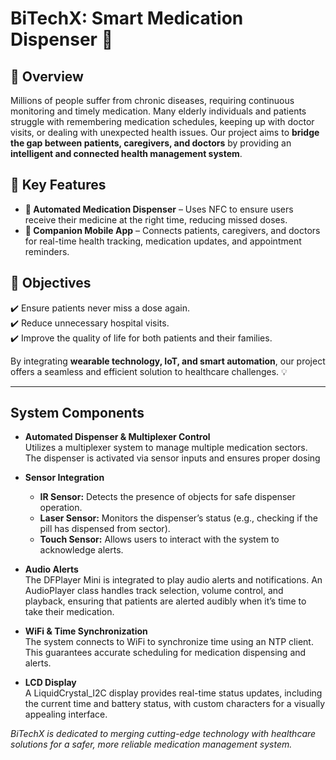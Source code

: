 # BiTechX: Smart Medication Dispenser 💊

## 🚀 Overview  
Millions of people suffer from chronic diseases, requiring continuous monitoring and timely medication. Many elderly individuals and patients struggle with remembering medication schedules, keeping up with doctor visits, or dealing with unexpected health issues. Our project aims to **bridge the gap between patients, caregivers, and doctors** by providing an **intelligent and connected health management system**.  

## 🔧 Key Features  
- **💊 Automated Medication Dispenser** – Uses NFC to ensure users receive their medicine at the right time, reducing missed doses.  
- **📱 Companion Mobile App** – Connects patients, caregivers, and doctors for real-time health tracking, medication updates, and appointment reminders.  

## 🎯 Objectives  
✔️ Ensure patients never miss a dose again.    
✔️ Reduce unnecessary hospital visits.  
✔️ Improve the quality of life for both patients and their families.  

By integrating **wearable technology, IoT, and smart automation**, our project offers a seamless and efficient solution to healthcare challenges. 💡  

---

## System Components
- **Automated Dispenser & Multiplexer Control**  
  Utilizes a multiplexer system to manage multiple medication sectors. The dispenser is activated via sensor inputs and ensures proper dosing 
- **Sensor Integration**  
  - **IR Sensor:** Detects the presence of objects for safe dispenser operation.  
  - **Laser Sensor:** Monitors the dispenser’s status (e.g., checking if the pill has dispensed from sector).  
  - **Touch Sensor:** Allows users to interact with the system to acknowledge alerts.

- **Audio Alerts**  
  The DFPlayer Mini is integrated to play audio alerts and notifications. An AudioPlayer class handles track selection, volume control, and playback, ensuring that patients are alerted audibly when it’s time to take their medication.

- **WiFi & Time Synchronization**  
  The system connects to WiFi to synchronize time using an NTP client. This guarantees accurate scheduling for medication dispensing and alerts.

- **LCD Display**  
  A LiquidCrystal_I2C display provides real-time status updates, including the current time and battery status, with custom characters for a visually appealing interface.


*BiTechX is dedicated to merging cutting-edge technology with healthcare solutions for a safer, more reliable medication management system.*
